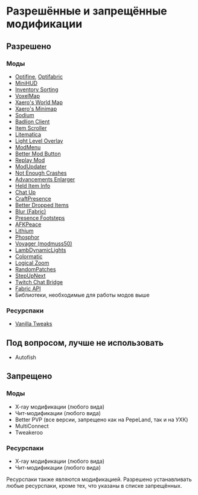 # **Разрешённые и запрещённые модификации**

## Разрешено

### Моды
- [Optifine](https://optifine.net/downloads), [Optifabric](https://curseforge.com/minecraft/mc-mods/optifabric)
- [MiniHUD](https://curseforge.com/minecraft/mc-mods/minihud)
- [Inventory Sorting](https://curseforge.com/minecraft/mc-mods/inventory-sorting)
- [VoxelMap](https://curseforge.com/minecraft/mc-mods/voxelmap)
- [Xaero's World Map](https://curseforge.com/minecraft/mc-mods/xaeros-world-map)
- [Xaero's Minimap](https://curseforge.com/minecraft/mc-mods/xaeros-minimap)
- [Sodium](https://curseforge.com/minecraft/mc-mods/sodium)
- [Badlion Client](https://client.badlion.net/)
- [Item Scroller](https://curseforge.com/minecraft/mc-mods/item-scroller)
- [Litematica](https://curseforge.com/minecraft/mc-mods/litematica)
- [Light Level Overlay](https://curseforge.com/minecraft/mc-mods/light-overlay)
- [ModMenu](https://curseforge.com/minecraft/mc-mods/modmenu)
- [Better Mod Button](https://curseforge.com/minecraft/mc-mods/better-mod-button)
- [Replay Mod](https://replaymod.com/download/)
- [ModUpdater](https://curseforge.com/minecraft/mc-mods/modupdater)
- [Not Enough Crashes](https://curseforge.com/minecraft/mc-mods/not-enough-crashes)
- [Advancements Enlarger](https://curseforge.com/minecraft/mc-mods/advancements-enlarger)
- [Held Item Info](https://curseforge.com/minecraft/mc-mods/held-item-info)
- [Chat Up](https://curseforge.com/minecraft/mc-mods/chat-up)
- [CraftPresence](https://curseforge.com/minecraft/mc-mods/craftpresence)
- [Better Dropped Items](https://curseforge.com/minecraft/mc-mods/better-dropped-items)
- [Blur (Fabric)](https://curseforge.com/minecraft/mc-mods/blur-fabric)
- [Presence Footsteps](https://curseforge.com/minecraft/mc-mods/presence-footsteps)
- [AFKPeace](https://curseforge.com/minecraft/mc-mods/afkpeace)
- [Lithium](https://curseforge.com/minecraft/mc-mods/lithium)
- [Phosphor](https://curseforge.com/minecraft/mc-mods/phosphor)
- [Voyager (modmuss50)](https://github.com/modmuss50/Voyager/releases/download/1.0.0/voyager-1.0.0.jar)
- [LambDynamicLights](https://curseforge.com/minecraft/mc-mods/lambdynamiclights/files)
- [Colormatic](https://curseforge.com/minecraft/mc-mods/colormatic)
- [Logical Zoom](https://curseforge.com/minecraft/mc-mods/logical-zoom)
- [RandomPatches](https://curseforge.com/minecraft/mc-mods/randompatches-fabric)
- [StepUpNext](https://curseforge.com/minecraft/mc-mods/stepupnext)
- [Twitch Chat Bridge](https://curseforge.com/minecraft/mc-mods/twitch-chat)
- [Fabric API](https://curseforge.com/minecraft/mc-mods/fabric-api)
- Библиотеки, необходимые для работы модов выше

### Ресурспаки
- [Vanilla Tweaks](https://vanillatweaks.net/)

## Под вопросом, лучше не использовать
- Autofish

## Запрещено
### Моды
- X-ray модификации (любого вида)
- Чит-модификации (любого вида)
- Better PVP (все версии, запрещено как на PepeLand, так и на УХК)
- MultiConnect 
- Tweakeroo 

### Ресурспаки
- X-ray модификации (любого вида)
- Чит-модификации (любого вида)

Ресурспаки также являются модификацией. Разрешено устанавливать любые ресурспаки, кроме тех, что указаны в списке запрещённых.
